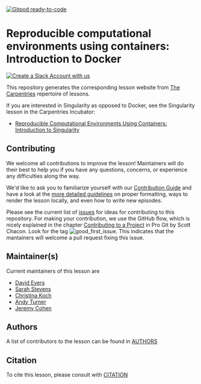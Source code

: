 [![Gitpod ready-to-code](https://img.shields.io/badge/Gitpod-ready--to--code-blue?logo=gitpod)](https://gitpod.io/#https://github.com/carpentries-incubator/docker-introduction)

# Reproducible computational environments using containers: Introduction to Docker

[![Create a Slack Account with us](https://img.shields.io/badge/Create_Slack_Account-The_Carpentries-071159.svg)](https://swc-slack-invite.herokuapp.com/)

This repository generates the corresponding lesson website from [The Carpentries](https://carpentries.org/) repertoire of lessons. 

If you are interested in Singularity as opposed to Docker, see the Singularity lesson in the Carpentries Incubator: 
* [Reproducible Computational Environments Using Containers: Introduction to Singularity](https://github.com/carpentries-incubator/singularity-introduction)

## Contributing

We welcome all contributions to improve the lesson! Maintainers will do their best to help you if you have any
questions, concerns, or experience any difficulties along the way.

We'd like to ask you to familiarize yourself with our [Contribution Guide](CONTRIBUTING.md) and have a look at
the [more detailed guidelines][lesson-example] on proper formatting, ways to render the lesson locally, and even
how to write new episodes.

Please see the current list of [issues](https://github.com/carpentries-incubator/docker-introduction/issues) for ideas for contributing to this
repository. For making your contribution, we use the GitHub flow, which is
nicely explained in the chapter [Contributing to a Project](http://git-scm.com/book/en/v2/GitHub-Contributing-to-a-Project) in Pro Git
by Scott Chacon.
Look for the tag ![good_first_issue](https://img.shields.io/badge/-good%20first%20issue-gold.svg). This indicates that the mantainers will welcome a pull request fixing this issue.  


## Maintainer(s)

Current maintainers of this lesson are 

* [David Eyers](https://github.com/dme26/)
* [Sarah Stevens](https://github.com/sstevens2/)
* [Christina Koch](https://github.com/ChristinaLK)
* [Andy Turner](https://github.com/aturner-epcc)
* [Jeremy Cohen](https://github.com/jcohen02)

## Authors

A list of contributors to the lesson can be found in [AUTHORS](AUTHORS)

## Citation

To cite this lesson, please consult with [CITATION](CITATION)

[lesson-example]: https://carpentries.github.io/lesson-example
